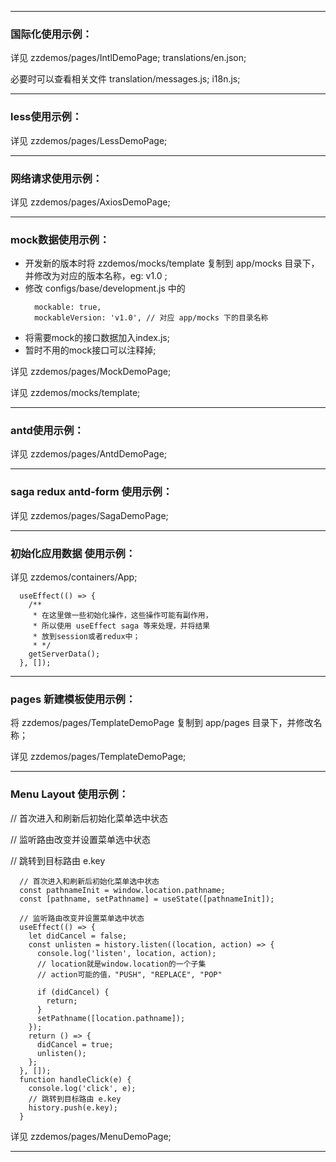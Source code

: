 




---

### 国际化使用示例：
详见 zzdemos/pages/IntlDemoPage; translations/en.json;

必要时可以查看相关文件 translation/messages.js; i18n.js;


---

### less使用示例：
详见 zzdemos/pages/LessDemoPage;

---

### 网络请求使用示例：
详见 zzdemos/pages/AxiosDemoPage;

---

### mock数据使用示例：

- 开发新的版本时将 zzdemos/mocks/template 复制到 app/mocks 目录下，并修改为对应的版本名称，eg: v1.0 ;
- 修改 configs/base/development.js 中的 
  ```
    mockable: true,
    mockableVersion: 'v1.0', // 对应 app/mocks 下的目录名称
  ```
- 将需要mock的接口数据加入index.js;
- 暂时不用的mock接口可以注释掉;


详见 zzdemos/pages/MockDemoPage;

详见 zzdemos/mocks/template;

---
### antd使用示例：
详见 zzdemos/pages/AntdDemoPage;

---

### saga redux antd-form 使用示例：
详见 zzdemos/pages/SagaDemoPage;

---

### 初始化应用数据 使用示例：
详见 zzdemos/containers/App;

```
  useEffect(() => {
    /**
     * 在这里做一些初始化操作，这些操作可能有副作用，
     * 所以使用 useEffect saga 等来处理，并将结果
     * 放到session或者redux中；
     * */
    getServerData();
  }, []);
```
---


### pages 新建模板使用示例：
将 zzdemos/pages/TemplateDemoPage 复制到 app/pages 目录下，并修改名称；

详见 zzdemos/pages/TemplateDemoPage;

---
### Menu Layout 使用示例：
// 首次进入和刷新后初始化菜单选中状态

// 监听路由改变并设置菜单选中状态

// 跳转到目标路由 e.key


```
  // 首次进入和刷新后初始化菜单选中状态
  const pathnameInit = window.location.pathname;
  const [pathname, setPathname] = useState([pathnameInit]);

  // 监听路由改变并设置菜单选中状态
  useEffect(() => {
    let didCancel = false;
    const unlisten = history.listen((location, action) => {
      console.log('listen', location, action);
      // location就是window.location的一个子集
      // action可能的值，"PUSH", "REPLACE", "POP"

      if (didCancel) {
        return;
      }
      setPathname([location.pathname]);
    });
    return () => {
      didCancel = true;
      unlisten();
    };
  }, []);
  function handleClick(e) {
    console.log('click', e);
    // 跳转到目标路由 e.key
    history.push(e.key);
  }
```

详见 zzdemos/pages/MenuDemoPage;

---
